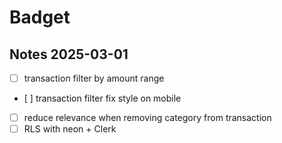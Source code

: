 # Badget

## Notes 2025-03-01

- [ ] transaction filter by amount range
- [ ] transaction filter fix style on mobile
- [ ] reduce relevance when removing category from transaction
- [ ] RLS with neon + Clerk
